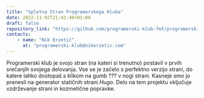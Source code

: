 ```yaml
---
title: "Spletna Stran Programerskega Kluba"
date: 2022-11-02T21:42:40+01:00
draft: false
repository_link: "https://github.com/programerski-klub-fmf/programerski-klub-fmf.github.io"
contacts:
    - name: "Nik Erzetič"
      at: "programerski-klub@nikerzetic.com"
---
```


Programerski klub je svojo stran (na kateri si trenutno) postavil v prvih srečanjih svojega delovanja. Vse se je začelo s perfektno verzijo strani, do katere lahko dostopaš s klikom na gumb ??? v nogi strani. Kasneje smo jo prenesli na generator statičnih strani *Hugo*. Delo na tem projektu vključuje vzdrževanje strani in kozmetične popravke. 
